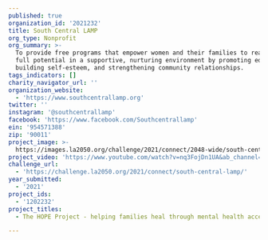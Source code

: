 ```yaml
---
published: true
organization_id: '2021232'
title: South Central LAMP
org_type: Nonprofit
org_summary: >-
  To provide free programs that empower women and their families to reach their
  full potential in a supportive, nurturing environment by promoting education,
  building self-esteem, and strengthening community relationships.
tags_indicators: []
charity_navigator_url: ''
organization_website:
  - 'https://www.southcentrallamp.org'
twitter: ''
instagram: '@southcentrallamp'
facebook: 'https://www.facebook.com/Southcentrallamp'
ein: '954571388'
zip: '90011'
project_image: >-
  https://images.la2050.org/challenge/2021/connect/2048-wide/south-central-lamp.jpg
project_video: 'https://www.youtube.com/watch?v=nq3FojDn1UA&ab_channel=CeciliaBrizuela'
challenge_url:
  - 'https://challenge.la2050.org/2021/connect/south-central-lamp/'
year_submitted:
  - '2021'
project_ids:
  - '1202232'
project_titles:
  - The HOPE Project - helping families heal through mental health access.

---
```

